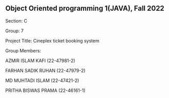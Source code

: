 ## Object Oriented programming 1(JAVA), Fall 2022

Section: C

Group: 7

Project Title: Cineplex ticket booking system

Group Members:

AZMIR ISLAM KAFI (22-47981-2)

FARHAN SADIK RUHAN (22-47979-2)

MD MUHTADI ISLAM (22-47421-2)

PRITHA BISWAS PRAMA (22-46161-1)
